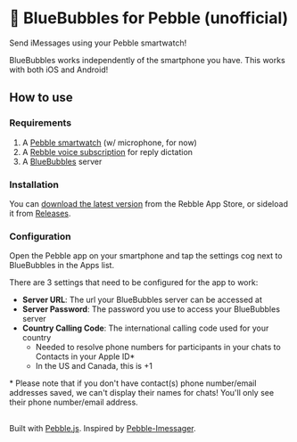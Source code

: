 # 💬 BlueBubbles for Pebble (unofficial)

Send iMessages using your Pebble smartwatch!

BlueBubbles works independently of the smartphone you have. This works with both iOS and Android!

## How to use

### Requirements
1. A [Pebble smartwatch](https://en.wikipedia.org/wiki/Pebble_(watch)) (w/ microphone, for now)
2. A [Rebble voice subscription](https://help.rebble.io/subscription/) for reply dictation
3. A [BlueBubbles](https://bluebubbles.app) server

### Installation
You can [download the latest version](https://apps.rebble.io/en_US/application/64bd08371b3bd8056570ae77) from the Rebble App Store, or sideload it from [Releases](https://github.com/WinterPhoenix/pebble-bluebubbles/releases).

### Configuration
Open the Pebble app on your smartphone and tap the settings cog next to BlueBubbles in the Apps list.

There are 3 settings that need to be configured for the app to work:
- **Server URL**: The url your BlueBubbles server can be accessed at
- **Server Password**: The password you use to access your BlueBubbles server
- **Country Calling Code**: The international calling code used for your country
    - Needed to resolve phone numbers for participants in your chats to Contacts in your Apple ID*
    - In the US and Canada, this is +1

\* Please note that if you don't have contact(s) phone number/email addresses saved, we can't display their names for chats! You'll only see their phone number/email address.

##
Built with [Pebble.js](https://github.com/pebble-dev/pebblejs). Inspired by [Pebble-Imessager](https://github.com/integraloftheday/Pebble-Imessager).
